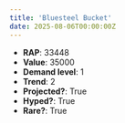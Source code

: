 ```yaml
---
title: 'Bluesteel Bucket'
date: 2025-08-06T00:00:00Z
---
```

- **RAP**: 33448
- **Value**: 35000
- **Demand level**: 1
- **Trend**: 2
- **Projected?**: True
- **Hyped?**: True
- **Rare?**: True
